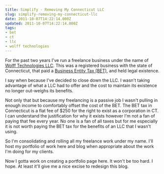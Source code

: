 ```yaml
---
title: Simplify - Removing My Connecticut LLC
slug: simplify-removing-my-connecticut-llc
date: 2011-10-07T14:22:14.000Z
updated: 2011-10-07T14:22:14.000Z
tags:
- bet
- ct
- llc
- wolff technologies
---
```


For the past two years I've run a freelance business under the name of <a href="http://wolfftechnologies.net/">Wolff Technologies LLC</a>. This was a registered business with the state of Connecticut, that paid a <a href="http://www.ct.gov/drs/cwp/view.asp?a=1454&q=307250">Business Entity Tax (BET)</a>, and held legal existence. 

I say when because I've decided to close down the LLC. I wasn't taking advantage of what a LLC had to offer and the cost to maintain its existence no longer out-weighs its benefits.

Not only that but because my freelancing is a passive job I wasn't pulling in enough income to comfortably offset the cost of the BET. The BET tax in Connecticut is a flat fee of $250 for the right to exist as a corporation in CT. I can understand the justification for why it exists however I'm not a fan of paying that fee every year. No one is a fan of all taxes but for me especially it is not worth paying the BET tax for the benefits of an LLC that I wasn't using. 

So I'm consolidating and rolling all my freelance work under my name. I'll host my portfolio of work here and blog when appropriate about the work I'm doing for my clients. 

Now I gotta work on creating a portfolio page here. It won't be too hard. I hope.  At least it'll give me a nice excise to redesign this blog.
